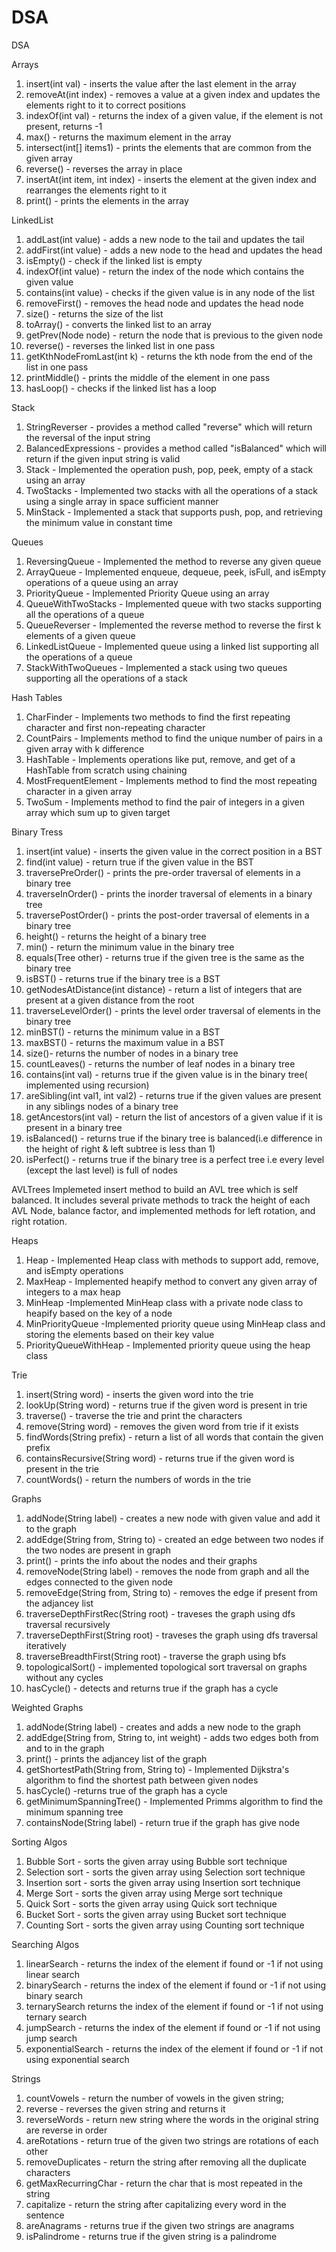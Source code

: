 # DSA

DSA


Arrays
   1. insert(int val) - inserts the value after the last element in the array
   2. removeAt(int index) - removes a value at a given index and updates the elements right to it to correct positions
   3. indexOf(int val) - returns the index of a given value, if the element is not present, returns -1
   4. max() - returns the maximum element in the array
   5. intersect(int[] items1) - prints the elements that are common from the given array
   6. reverse() - reverses the array in place
   7. insertAt(int item, int index) - inserts the element at the given index and rearranges the elements right to it
   8. print() - prints the elements in the array


LinkedList
   1. addLast(int value) - adds a new node to the tail and updates the tail
   2. addFirst(int value) - adds a  new node to the head and updates the head
   3. isEmpty() - check if the linked list is empty
   4. indexOf(int value) - return the index of the node which contains the given value
   5. contains(int value) - checks if the given value is in any node of the list
   6. removeFirst() - removes the head node and updates the head node
   7. size() - returns the size of the list
   8. toArray() - converts the linked list to an array
   9. getPrev(Node node) - return the node that is previous to the given node
   10. reverse() - reverses the linked list in one pass
   11. getKthNodeFromLast(int k) - returns the kth node from the end of the list in one pass
   12. printMiddle() - prints the middle of the element in one pass
   13. hasLoop() - checks if the linked list has a loop


Stack
   1. StringReverser - provides a method called "reverse" which will return the reversal of the input string
   2. BalancedExpressions - provides a method called "isBalanced" which will return if the given input string is valid
   3. Stack  - Implemented the operation push, pop, peek, empty of  a stack using an array
   4. TwoStacks - Implemented two stacks with all the operations of a stack using a single array in space sufficient manner
   5. MinStack - Implemented a stack that supports push, pop, and retrieving the minimum value in constant time


Queues 
   1. ReversingQueue - Implemented the method to reverse any given queue
   2. ArrayQueue - Implemented enqueue, dequeue, peek, isFull, and isEmpty operations of a queue using an array
   3. PriorityQueue - Implemented  Priority Queue using an array
   4. QueueWithTwoStacks - Implemented queue with two stacks supporting all the operations of a queue
   5. QueueReverser - Implemented the reverse method to reverse the first k elements of a given queue
   6. LinkedListQueue - Implemented queue using a linked list supporting all the operations of a queue
   7. StackWithTwoQueues - Implemented a stack using two queues supporting all the operations of a stack


Hash Tables

   1. CharFinder - Implements two methods to find the first repeating character and first non-repeating character
   2. CountPairs - Implements method to find the unique number of pairs in a given array with k difference
   3. HashTable - Implements operations like put, remove, and get of a HashTable from scratch using chaining
   4. MostFrequentElement - Implements method to find the most repeating character in a given array
   5. TwoSum - Implements method to find the pair of integers in a given array which sum up to given target


Binary Tress

   1. insert(int value) - inserts the given value in the correct position in a BST
   2. find(int value)  - return true if the given value in the BST
   3. traversePreOrder() - prints the pre-order traversal of elements in a binary tree
   4. traverseInOrder() - prints the inorder traversal of elements in a binary tree
   5. traversePostOrder() - prints the post-order traversal of elements in a binary tree
   6. height() - returns the height of a binary tree
   7. min() - return the minimum value in the binary tree
   8. equals(Tree other) - returns true if the given tree is the same as the binary tree
   9. isBST() - returns true if the binary tree is a BST
   10. getNodesAtDistance(int distance) - return a list of integers that are present at a given distance from the root
   11. traverseLevelOrder() - prints the level order traversal of elements in the binary tree
   12. minBST() - returns the minimum value in a BST
   13. maxBST() - returns the maximum value in a BST
   14. size()- returns the number of nodes in a binary tree
   15. countLeaves() - returns the number of leaf nodes in a binary tree
   16. contains(int val) - returns true if the given value is in the binary tree( implemented using recursion)
   17. areSibling(int val1, int val2) - returns true if the given values are present in any siblings nodes of a binary tree
   18. getAncestors(int val) - return the list of ancestors of a given value if it is present in a binary tree
   19. isBalanced() - returns true if the binary tree is balanced(i.e difference in the height of right & left subtree is less than 1)
   20. isPerfect() - returns true if the binary tree is a perfect tree i.e every level (except the last level) is full of nodes

AVLTrees
    Implemeted insert method to build an AVL tree which is self balanced. It includes several private methods to track the height of each AVL Node, 
balance factor, and implemented methods for left rotation, and right rotation.

Heaps

   1. Heap - Implemented Heap class with methods to support add, remove, and isEmpty operations
   2. MaxHeap - Implemented heapify method to convert any given array of integers to a max heap
   3. MinHeap -Implemented MinHeap class with a private node class to heapify based on the key of a node
   4. MinPriorityQueue -Implemented priority queue using MinHeap class and storing the elements based on their key value
   5. PriorityQueueWithHeap - Implemented priority queue using the heap class



Trie

   1. insert(String word) - inserts the given word into the trie
   2. lookUp(String word) - returns true if the given word is present in trie
   3. traverse() - traverse the trie and print the characters 
   4. remove(String word) - removes the given word from trie if it exists
   5. findWords(String prefix) - return a list of all words that contain the given prefix
   6. containsRecursive(String word) - returns true if the given word is present in the trie
   7. countWords() - return the numbers of words in the trie

Graphs

   1. addNode(String label) - creates a new node with given value and add it to the graph
   2. addEdge(String from, String to) - created an edge between two nodes if the two nodes are present in graph
   3. print() - prints the info about the nodes and their graphs
   4. removeNode(String label) - removes the node from graph and all the edges connected to the given node
   5. removeEdge(String from, String to) - removes the edge if present from the adjancey list
   6. traverseDepthFirstRec(String root) - traveses the graph using dfs traversal recursively
   7. traverseDepthFirst(String root) - traveses the graph using dfs traversal iteratively
   8. traverseBreadthFirst(String root) - traverse the graph using bfs
   9. topologicalSort() - implemented  topological sort traversal on graphs without any cycles
   10. hasCycle() - detects and returns true if the graph has  a cycle

Weighted Graphs

   1. addNode(String label) - creates and adds a new node to the graph
   2. addEdge(String from, String to, int weight) - adds two edges both from and to in the graph
   3. print() - prints the adjancey list of the graph
   4. getShortestPath(String from, String to) -   Implemented Dijkstra's algorithm to find the shortest path between given nodes
   5. hasCycle() -returns true of the graph has a cycle
   6. getMinimumSpanningTree() - Implemented Primms algorithm to find the minimum spanning tree
   7. containsNode(String label) - return true if the graph has give node




Sorting Algos

   1. Bubble Sort - sorts the given array using Bubble sort technique
   2. Selection sort - sorts the given array using Selection sort technique
   3. Insertion sort - sorts the given array using Insertion sort technique
   4. Merge Sort - sorts the given array using Merge sort technique
   5. Quick Sort - sorts the given array using Quick sort technique
   6. Bucket Sort - sorts the given array using Bucket sort technique
   7. Counting Sort - sorts the given array using Counting sort technique



Searching Algos
   1. linearSearch - returns the index of the element if found or -1 if not using linear search
   2. binarySearch - returns the index of the element if found or -1 if not using binary search
   3. ternarySearch returns the index of the element if found or -1 if not using ternary search
   4. jumpSearch - returns the index of the element if found or -1  if not using jump search
   5. exponentialSearch - returns the index of the element if found or -1  if not using exponential search



Strings

   1. countVowels - return the number of vowels in the given string;
   2. reverse - reverses the given string and returns it
   3. reverseWords - return new string where the words in the original string are reverse in order
   4. areRotations - return true of the given two strings are rotations of each other
   5. removeDuplicates - return the string after removing all the duplicate characters
   6. getMaxRecurringChar - return the char that is most repeated in the string
   7. capitalize - return the string after capitalizing every word in the sentence
   8. areAnagrams - returns true if the given two strings are anagrams
   9. isPalindrome - returns true if the given string is a palindrome



